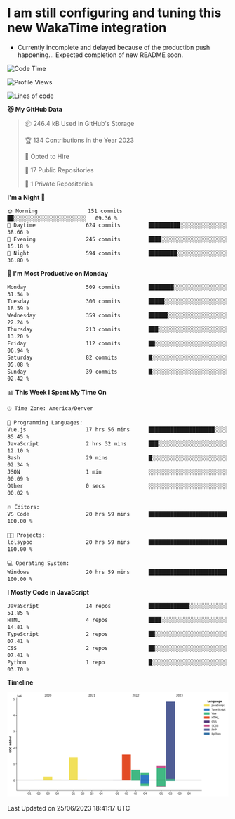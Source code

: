 # I am still configuring and tuning this new WakaTime integration
- Currently incomplete and delayed because of the production push happening... Expected completion of new README soon.
<!--START_SECTION:waka-->
![Code Time](http://img.shields.io/badge/Code%20Time-111%20hrs%2051%20mins-blue)

![Profile Views](http://img.shields.io/badge/Profile%20Views-41-blue)

![Lines of code](https://img.shields.io/badge/From%20Hello%20World%20I%27ve%20Written-10.1%20million%20lines%20of%20code-blue)

**🐱 My GitHub Data** 

> 📦 246.4 kB Used in GitHub's Storage 
 > 
> 🏆 134 Contributions in the Year 2023
 > 
> 💼 Opted to Hire
 > 
> 📜 17 Public Repositories 
 > 
> 🔑 1 Private Repositories 
 > 
**I'm a Night 🦉** 

```text
🌞 Morning                151 commits         ██░░░░░░░░░░░░░░░░░░░░░░░   09.36 % 
🌆 Daytime                624 commits         ██████████░░░░░░░░░░░░░░░   38.66 % 
🌃 Evening                245 commits         ████░░░░░░░░░░░░░░░░░░░░░   15.18 % 
🌙 Night                  594 commits         █████████░░░░░░░░░░░░░░░░   36.80 % 
```
📅 **I'm Most Productive on Monday** 

```text
Monday                   509 commits         ████████░░░░░░░░░░░░░░░░░   31.54 % 
Tuesday                  300 commits         █████░░░░░░░░░░░░░░░░░░░░   18.59 % 
Wednesday                359 commits         ██████░░░░░░░░░░░░░░░░░░░   22.24 % 
Thursday                 213 commits         ███░░░░░░░░░░░░░░░░░░░░░░   13.20 % 
Friday                   112 commits         ██░░░░░░░░░░░░░░░░░░░░░░░   06.94 % 
Saturday                 82 commits          █░░░░░░░░░░░░░░░░░░░░░░░░   05.08 % 
Sunday                   39 commits          █░░░░░░░░░░░░░░░░░░░░░░░░   02.42 % 
```


📊 **This Week I Spent My Time On** 

```text
🕑︎ Time Zone: America/Denver

💬 Programming Languages: 
Vue.js                   17 hrs 56 mins      █████████████████████░░░░   85.45 % 
JavaScript               2 hrs 32 mins       ███░░░░░░░░░░░░░░░░░░░░░░   12.10 % 
Bash                     29 mins             █░░░░░░░░░░░░░░░░░░░░░░░░   02.34 % 
JSON                     1 min               ░░░░░░░░░░░░░░░░░░░░░░░░░   00.09 % 
Other                    0 secs              ░░░░░░░░░░░░░░░░░░░░░░░░░   00.02 % 

🔥 Editors: 
VS Code                  20 hrs 59 mins      █████████████████████████   100.00 % 

🐱‍💻 Projects: 
lolsypoo                 20 hrs 59 mins      █████████████████████████   100.00 % 

💻 Operating System: 
Windows                  20 hrs 59 mins      █████████████████████████   100.00 % 
```

**I Mostly Code in JavaScript** 

```text
JavaScript               14 repos            █████████████░░░░░░░░░░░░   51.85 % 
HTML                     4 repos             ████░░░░░░░░░░░░░░░░░░░░░   14.81 % 
TypeScript               2 repos             ██░░░░░░░░░░░░░░░░░░░░░░░   07.41 % 
CSS                      2 repos             ██░░░░░░░░░░░░░░░░░░░░░░░   07.41 % 
Python                   1 repo              █░░░░░░░░░░░░░░░░░░░░░░░░   03.70 % 
```



**Timeline**

![Lines of Code chart](https://raw.githubusercontent.com/certifiedbice/certifiedbice/main/assets/bar_graph.png)


 Last Updated on 25/06/2023 18:41:17 UTC
<!--END_SECTION:waka-->
